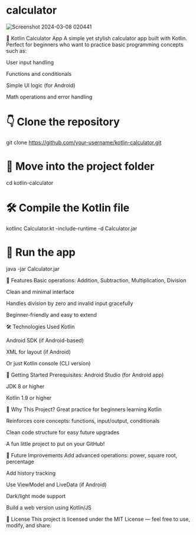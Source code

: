 # calculator



![Screenshot 2024-03-08 020441](https://github.com/ashkanrabiee/calculator/assets/93576288/df9ac135-87eb-4310-b601-c09917f8dae6)

🧮 Kotlin Calculator App
A simple yet stylish calculator app built with Kotlin. Perfect for beginners who want to practice basic programming concepts such as:

User input handling

Functions and conditionals

Simple UI logic (for Android)

Math operations and error handling

# 👇 Clone the repository
git clone https://github.com/your-username/kotlin-calculator.git

# 📁 Move into the project folder
cd kotlin-calculator

# 🛠 Compile the Kotlin file
kotlinc Calculator.kt -include-runtime -d Calculator.jar

# 🚀 Run the app
java -jar Calculator.jar



📱 Features
Basic operations: Addition, Subtraction, Multiplication, Division

Clean and minimal interface

Handles division by zero and invalid input gracefully

Beginner-friendly and easy to extend

🛠 Technologies Used
Kotlin

Android SDK (if Android-based)

XML for layout (if Android)

Or just Kotlin console (CLI version)

🚀 Getting Started
Prerequisites:
Android Studio (for Android app)

JDK 8 or higher

Kotlin 1.9 or higher

🤔 Why This Project?
Great practice for beginners learning Kotlin

Reinforces core concepts: functions, input/output, conditionals

Clean code structure for easy future upgrades

A fun little project to put on your GitHub!

🚧 Future Improvements
Add advanced operations: power, square root, percentage

Add history tracking

Use ViewModel and LiveData (if Android)

Dark/light mode support

Build a web version using Kotlin/JS

📝 License
This project is licensed under the MIT License — feel free to use, modify, and share.
